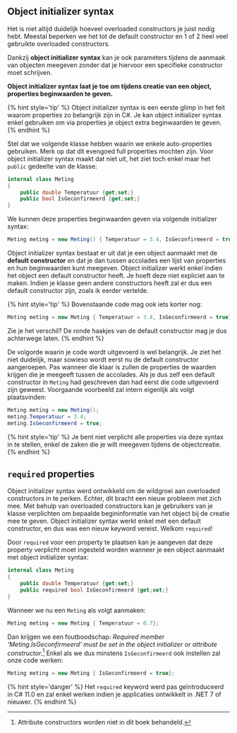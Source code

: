 ## Object initializer syntax

Het is niet altijd duidelijk hoeveel overloaded constructors je juist nodig hebt. Meestal beperken we het tot de default constructor en 1 of 2 heel veel gebruikte overloaded constructors. 

Dankzij **object initializer syntax** kan je ook parameters tijdens de aanmaak van objecten meegeven zonder dat je hiervoor een specifieke constructor moet schrijven.

**Object initializer syntax laat je toe om tijdens creatie van een object, properties beginwaarden te geven.** 

{% hint style='tip' %}
Object initializer syntax is een eerste glimp in het feit waarom properties zo belangrijk zijn in C#. Je kan object initializer syntax enkel gebruiken om via properties je object extra beginwaarden te geven.
{% endhint %}


Stel dat we volgende klasse hebben waarin we enkele auto-properties gebruiken. Merk op dat dit evengoed full properties mochten zijn. Voor object initializer syntax maakt dat niet uit, het ziet toch enkel maar het ``public`` gedeelte van de klasse:

```csharp
internal class Meting
{
    public double Temperatuur {get;set;}
    public bool IsGeconfirmeerd {get;set;}
}
```


We kunnen deze properties beginwaarden geven via volgende initializer syntax:


```csharp
Meting meting = new Meting() { Temperatuur = 3.4, IsGeconfirmeerd = true};
```

Object initializer syntax bestaat er uit dat je een object aanmaakt met de **default constructor** en dat je dan tussen accolades een lijst van properties en hun beginwaarden kunt meegeven. Object initializer werkt enkel indien het object een default constructor heeft. Je hoeft deze niet expliciet aan te maken. Indien je klasse geen andere constructors heeft zal er dus een default constructor zijn, zoals ik eerder vertelde.

{% hint style='tip' %}
Bovenstaande code mag ook iets korter nog:


```csharp
Meting meting = new Meting { Temperatuur = 3.4, IsGeconfirmeerd = true};
```

Zie je het verschil? De ronde haakjes van de default constructor mag je dus achterwege laten.
{% endhint %}


De volgorde waarin je code wordt uitgevoerd is wel belangrijk. Je ziet het niet duidelijk, maar sowieso wordt eerst nu de default constructor aangeroepen. Pas wanneer die klaar is zullen de properties de waarden krijgen die je meegeeft tussen de accolades. Als je dus zelf een default constructor in ``Meting`` had geschreven dan had eerst die code uitgevoerd zijn geweest. Voorgaande voorbeeld zal intern eigenlijk als volgt plaatsvinden:

```csharp
Meting meting = new Meting();
meting.Temperatuur = 3.4;
meting.IsGeconfirmeerd = true;
```

{% hint style='tip' %}
Je bent niet verplicht alle properties via deze syntax in te stellen, enkel de zaken die je wilt meegeven tijdens de objectcreatie.
{% endhint %}

<!-- \newpage -->


## `required` properties

Object initializer syntax werd ontwikkeld om de wildgroei aan overloaded constructors in te perken. Echter, dit bracht een nieuw probleem met zich mee. Met behulp van overloaded constructors kan je gebruikers van je klasse verplichten om bepaalde begininformatie van het object bij de creatie mee te geven. Object initializer syntax werkt enkel met een default constructor, en dus was een nieuw keyword vereist. Welkom `required`! 

Door `required` voor een property te plaatsen kan je aangeven dat deze property verplicht moet ingesteld worden wanneer je een object aanmaakt met object initializer syntax: 

```csharp
internal class Meting
{
    public double Temperatuur {get;set;}
    public required bool IsGeconfirmeerd {get;set;}
}
```

Wanneer we nu een `Meting` als volgt aanmaken:

```csharp
Meting meting = new Meting { Temperatuur = 0.7};
```

Dan krijgen we een foutboodschap: *Required member 'Meting.IsGeconfirmeerd' must be set in the object initializer or attribute constructor.*[^attri] Enkel als we dus minstens `IsGeconfirmeerd` ook instellen zal onze code werken:

```csharp
Meting meting = new Meting { IsGeconfirmeerd = true};
```

{% hint style='danger' %}
Het `required` keyword werd pas geïntroduceerd in C# 11.0 en zal enkel werken indien je applicaties ontwikkelt in .NET 7 of nieuwer.
{% endhint %}



[^attri]: Attribute constructors worden niet in dit boek behandeld.
